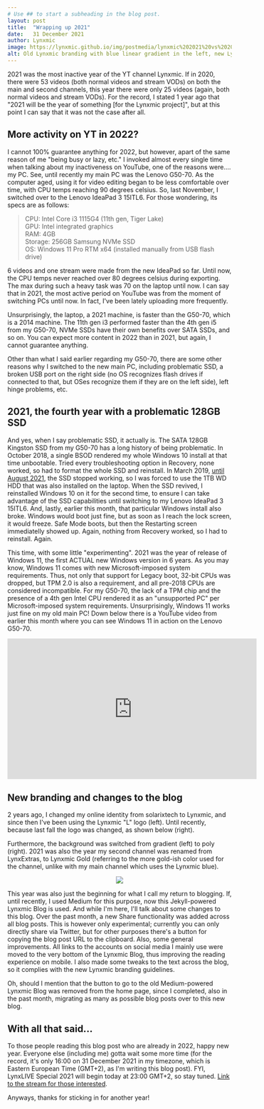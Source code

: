 ```yaml
---
# Use ## to start a subheading in the blog post.
layout: post
title:  "Wrapping up 2021"
date:   31 December 2021
author: Lynxmic
image: https://lynxmic.github.io/img/postmedia/lynxmic%202021%20vs%202022.png # default: https://lynxmic.github.io/img/placeholder.png
alt: Old Lynxmic branding with blue linear gradient in the left, new Lynxmic branding with blue poly in the right.
---
```

2021 was the most inactive year of the YT channel Lynxmic. If in 2020, there were 53 videos (both normal videos and stream VODs) on both the main and second channels, this year there were only 25 videos (again, both normal videos and stream VODs). For the record, I stated 1 year ago that "2021 will be the year of something [for the Lynxmic project]", but at this point I can say that it was not the case after all.

## More activity on YT in 2022?
I cannot 100% guarantee anything for 2022, but however, apart of the same reason of me "being busy or lazy, etc." I invoked almost every single time when talking about my inactiveness on YouTube, one of the reasons were.... my PC. See, until recently my main PC was the Lenovo G50-70. As the computer aged, using it for video editing began to be less comfortable over time, with CPU temps reaching 90 degrees celsius. So, last November, I switched over to the Lenovo IdeaPad 3 15ITL6. For those wondering, its specs are as follows:

<blockquote class="has-text-white has-background-dark">CPU: Intel Core i3 1115G4 (11th gen, Tiger Lake)<br>GPU: Intel integrated graphics<br>RAM: 4GB<br>Storage: 256GB Samsung NVMe SSD<br>OS: Windows 11 Pro RTM x64 (installed manually from USB flash drive)</blockquote>

6 videos and one stream were made from the new IdeaPad so far. Until now, the CPU temps never reached over 80 degrees celsius during exporting. The max during such a heavy task was 70 on the laptop until now. I can say that in 2021, the most active period on YouTube was from the moment of switching PCs until now. In fact, I've been lately uploading more frequently.

Unsurprisingly, the laptop, a 2021 machine, is faster than the G50-70, which is a 2014 machine. The 11th gen i3 performed faster than the 4th gen i5 from my G50-70, NVMe SSDs have their own benefits over SATA SSDs, and so on. You can expect more content in 2022 than in 2021, but again, I cannot guarantee anything.

Other than what I said earlier regarding my G50-70, there are some other reasons why I switched to the new main PC, including problematic SSD, a broken USB port on the right side (no OS recognizes flash drives if connected to that, but OSes recognize them if they are on the left side), left hinge problems, etc.

## 2021, the fourth year with a problematic 128GB SSD

And yes, when I say problematic SSD, it actually is. The SATA 128GB Kingston SSD from my G50-70 has a long history of being problematic. In October 2018, a single BSOD rendered my whole Windows 10 install at that time unbootable. Tried every troubleshooting option in Recovery, none worked, so had to format the whole SSD and reinstall. In March 2019, [until August 2021][ssd], the SSD stopped working, so I was forced to use the 1TB WD HDD that was also installed on the laptop. When the SSD revived, I reinstalled Windows 10 on it for the second time, to ensure I can take advantage of the SSD capabilities until switching to my Lenovo IdeaPad 3 15ITL6. And, lastly, earlier this month, that particular Windows install also broke. Windows would boot just fine, but as soon as I reach the lock screen, it would freeze. Safe Mode boots, but then the Restarting screen immediatelly showed up. Again, nothing from Recovery worked, so I had to reinstall. Again.

This time, with some little "experimenting". 2021 was the year of release of Windows 11, the first ACTUAL new Windows version in 6 years. As you may know, Windows 11 comes with new Microsoft-imposed system requirements. Thus, not only that support for Legacy boot, 32-bit CPUs was dropped, but TPM 2.0 is also a requirement, and all pre-2018 CPUs are considered incompatible. For my G50-70, the lack of a TPM chip and the presence of a 4th gen Intel CPU rendered it as an "unsupported PC" per Microsoft-imposed system requirements. Unsurprisingly, Windows 11 works just fine on my old main PC! Down below there is a YouTube video from earlier this month where you can see Windows 11 in action on the Lenovo G50-70.

<center><iframe width="560" height="315" src="https://www.youtube.com/embed/0nw_kjmjELs" title="YouTube video player" frameborder="0" allow="accelerometer; autoplay; clipboard-write; encrypted-media; gyroscope; picture-in-picture" allowfullscreen></iframe></center>

## New branding and changes to the blog
2 years ago, I changed my online identity from solarixtech to Lynxmic, and since then I've been using the Lynxmic "L" logo (left). Until recently, because last fall the logo was changed, as shown below (right). 

Furthermore, the background was switched from gradient (left) to poly (right). 2021 was also the year my second channel was renamed from LynxExtras, to Lynxmic Gold (referring to the more gold-ish color used for the channel, unlike with my main channel which uses the Lynxmic blue).

<center><img style="max-width: 45%; height: auto;" src="http://lynxmic.github.io/img/postmedia/lynxmic 2021 vs 2022.png"></center>

This year was also just the beginning for what I call my return to blogging. If, until recently, I used Medium for this purpose, now this Jekyll-powered Lynxmic Blog is used. And while I'm here, I'll talk about some changes to this blog. Over the past month, a new Share functionality was added across all blog posts. This is however only experimental; currently you can only directly share via Twitter, but for other purposes there's a button for copying the blog post URL to the clipboard. Also, some general improvements. All links to the accounts on social media I mainly use were moved to the very bottom of the Lynxmic Blog, thus improving the reading experience on mobile. I also made some tweaks to the text across the blog, so it complies with the new Lynxmic branding guidelines.

Oh, should I mention that the button to go to the old Medium-powered Lynxmic Blog was removed from the home page, since I completed, also in the past month, migrating as many as possible blog posts over to this new blog.

## With all that said...

To those people reading this blog post who are already in 2022, happy new year. Everyone else (including me) gotta wait some more time (for the record, it's only 16:00 on 31 December 2021 in my timezone, which is Eastern European Time (GMT+2), as I'm writing this blog post). FYI, LynxLIVE Special 2021 will begin today at 23:00 GMT+2, so stay tuned. [Link to the stream for those interested][stream].

Anyways, thanks for sticking in for another year!

[ssd]: https://twitter.com/Lynxmic/status/1427348043989458945
[stream]: https://youtu.be/UZUB9AR5ogI
